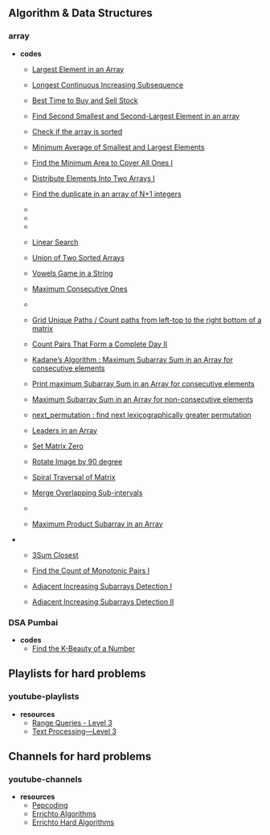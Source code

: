 
## Algorithm & Data Structures

### array

- **codes**
  - [Largest Element in an Array](/src/com/problems/array/LargestElementInArray.java)
  - [Longest Continuous Increasing Subsequence](/src/com/problems/array/LongestContinuousIncreasingSubsequence.java)
  - [Best Time to Buy and Sell Stock](/src/com/problems/array/BestTimeToBuyAndSellStock1.java)
  - [Find Second Smallest and Second-Largest Element in an array](/src/com/problems/array/SecondLargestElementInArray.java)
  - [Check if the array is sorted](/src/com/problems/array/CheckIfArrayIsSortedAndRotated.java)
  - [Minimum Average of Smallest and Largest Elements](/src/com/problems/array/CheckIfArrayIsSortedAndRotated.java)
  - [Find the Minimum Area to Cover All Ones I](/src/com/problems/array/FindTheMinimumAreaToCoverAllOnes1.java)
  - [Distribute Elements Into Two Arrays I](/src/com/problems/array/DistributeElementsIntoTwoArrays1.java)
  - [Find the duplicate in an array of N+1 integers](/src/com/problems/array/MinimumAverageOfSmallestAndLargestElements.java)

  - 
  - 
  - 


  - [Linear Search](/src/com/problems/array/LinearSearch.java)
  - [Union of Two Sorted Arrays](/src/com/problems/array/UnionOfTwoSortedArrays.java)
  - [Vowels Game in a String](/src/com/problems/array/VowelsGameInAString.java)



  - [Maximum Consecutive Ones](/src/com/problems/array/MaxConsecutiveOnes.java)
  - 



  

  - [Grid Unique Paths / Count paths from left-top to the right bottom of a matrix](/src/com/problems/dp/GridUniquePaths.java)

  - [Count Pairs That Form a Complete Day II](/src/com/problems/array/CountPairsThatFormCompleteDay2.java)
  - [Kadane’s Algorithm : Maximum Subarray Sum in an Array for consecutive elements](/src/com/problems/array/MaxSumForConsecutiveElements.java)
  - [Print maximum Subarray Sum in an Array for consecutive elements](/src/com/problems/array/PrintMaxSumForConsecutiveElements.java)
  - [Maximum Subarray Sum in an Array for non-consecutive elements](/src/com/problems/array/MaxSumForNonConsecutiveElements.java)

  - [next_permutation : find next lexicographically greater permutation](/src/com/problems/array/NextPermutation.java)
  - [Leaders in an Array](/src/com/problems/array/LeadersInAnArray.java)
  - [Set Matrix Zero](/src/com/problems/array/SetMatrixToZero.java)
  - [Rotate Image by 90 degree](/src/com/problems/array/RotateMatrix.java)
  - [Spiral Traversal of Matrix](/src/com/problems/array/SpiralTraversalOfMatrix.java)
  - [Merge Overlapping Sub-intervals](/src/com/problems/array/MergeOverlappingSubIntervals.java)


  - 
  - [Maximum Product Subarray in an Array](/src/com/problems/array/MaximumProductSubarrayInAnArray.java)
-
  - [3Sum Closest](/src/com/problems/array/ThreeSumClosest.java)


  - [Find the Count of Monotonic Pairs I](/src/com/problems/array/FindTheCountOfMonotonicPairs.java)
  - [Adjacent Increasing Subarrays Detection I](/src/com/problems/array/AdjacentIncreasingSubarraysDetection1.java)
  - [Adjacent Increasing Subarrays Detection II](/src/com/problems/array/AdjacentIncreasingSubarraysDetection2.java)








### DSA Pumbai
- **codes**
  - [Find the K-Beauty of a Number](src/com/problems/special/dsapumbai/Week51KBeauty.java)

## Playlists for hard problems

### youtube-playlists

- **resources**
  - [Range Queries - Level 3](https://www.youtube.com/playlist?list=PL-Jc9J83PIiGkI_pL8l67OVvbpnwf-5yO)
  - [Text Processing—Level 3](https://www.youtube.com/playlist?list=PL-Jc9J83PIiEoZSwjEZT3TvpKG16FntFL)


## Channels for hard problems

### youtube-channels

- **resources**
  - [Pepcoding](https://www.youtube.com/@Pepcoding/playlists)
  - [Errichto Algorithms](https://www.youtube.com/@Errichto/playlists)
  - [Errichto Hard Algorithms](https://www.youtube.com/@Errichto2/playlists)

